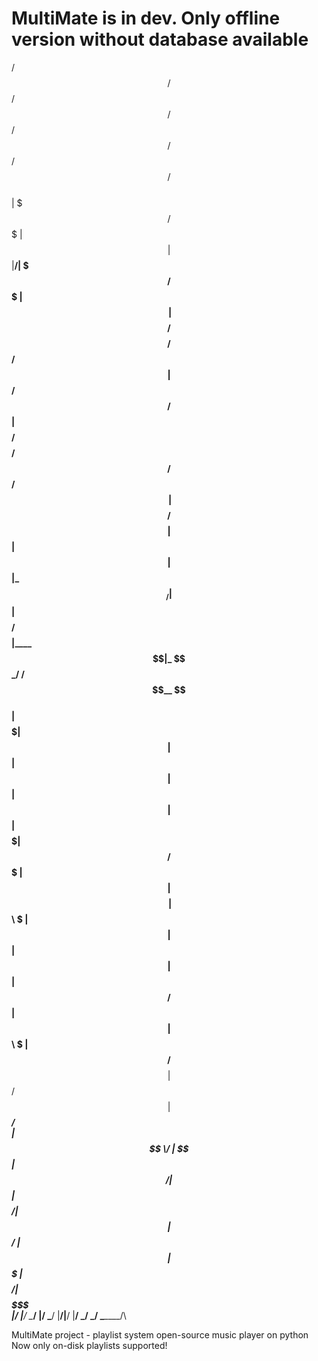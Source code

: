 # MultiMate is in dev. Only offline version without database available

 /$$      /$$           /$$   /$$     /$$ /$$      /$$             /$$              \
| $$$    /$$$          | $$  | $$    |__/| $$$    /$$$            | $$              \
| $$$$  /$$$$ /$$   /$$| $$ /$$$$$$   /$$| $$$$  /$$$$  /$$$$$$  /$$$$$$    /$$$$$$ \
| $$ $$/$$ $$| $$  | $$| $$|_  $$_/  | $$| $$ $$/$$ $$ |____  $$|_  $$_/   /$$__  $$\
| $$  $$$| $$| $$  | $$| $$  | $$    | $$| $$  $$$| $$  /$$$$$$$  | $$    | $$$$$$$$\
| $$\  $ | $$| $$  | $$| $$  | $$ /$$| $$| $$\  $ | $$ /$$__  $$  | $$ /$$| $$_____/\
| $$ \/  | $$|  $$$$$$/| $$  |  $$$$/| $$| $$ \/  | $$|  $$$$$$$  |  $$$$/|  $$$$$$$\
|__/     |__/ \______/ |__/   \___/  |__/|__/     |__/ \_______/   \___/   \_______/\
                                                                                   
MultiMate project - playlist system open-source music player on python\
Now only on-disk playlists supported!
